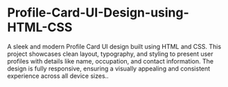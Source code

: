 # Profile-Card-UI-Design-using-HTML-CSS
A sleek and modern Profile Card UI design built using HTML and CSS. This project showcases clean layout, typography, and styling to present user profiles with details like name, occupation, and contact information. The design is fully responsive, ensuring a visually appealing and consistent experience across all device sizes..
